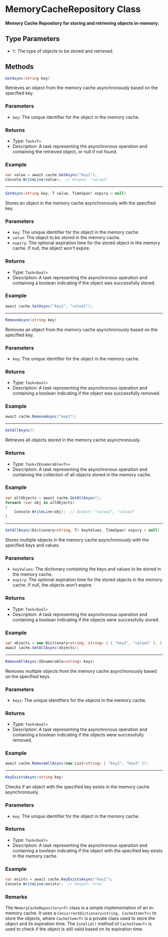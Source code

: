 # MemoryCacheRepository<T> Class

**Memory Cache Repository for storing and retrieving objects in-memory.**

## Type Parameters

- `T`: The type of objects to be stored and retrieved.

## Methods

```csharp
GetAsync(string key)
```

Retrieves an object from the memory cache asynchronously based on the specified key.

### Parameters

- `key`: The unique identifier for the object in the memory cache.

### Returns

- Type: `Task<T>`
- Description: A task representing the asynchronous operation and containing the retrieved object, or null if not found.

### Example

```csharp
var value = await cache.GetAsync("key1");
Console.WriteLine(value);  // Output: "value1"
```

---

```csharp
SetAsync(string key, T value, TimeSpan? expiry = null)
```

Stores an object in the memory cache asynchronously with the specified key.

### Parameters

- `key`: The unique identifier for the object in the memory cache.
- `value`: The object to be stored in the memory cache.
- `expiry`: The optional expiration time for the stored object in the memory cache. If null, the object won't expire.

### Returns

- Type: `Task<bool>`
- Description: A task representing the asynchronous operation and containing a boolean indicating if the object was successfully stored.

### Example

```csharp
await cache.SetAsync("key1", "value1");
```

---

```csharp
RemoveAsync(string key)
```

Removes an object from the memory cache asynchronously based on the specified key.

### Parameters

- `key`: The unique identifier for the object in the memory cache.

### Returns

- Type: `Task<bool>`
- Description: A task representing the asynchronous operation and containing a boolean indicating if the object was successfully removed.

### Example

```csharp
await cache.RemoveAsync("key1");
```

---

```csharp
GetAllAsync()
```

Retrieves all objects stored in the memory cache asynchronously.

### Returns

- Type: `Task<IEnumerable<T>>`
- Description: A task representing the asynchronous operation and containing the collection of all objects stored in the memory cache.

### Example

```csharp
var allObjects = await cache.GetAllAsync();
foreach (var obj in allObjects)
{
    Console.WriteLine(obj);  // Output: "value2", "value3"
}
```

---

```csharp
SetAllAsync(Dictionary<string, T> keyValues, TimeSpan? expiry = null)
```

Stores multiple objects in the memory cache asynchronously with the specified keys and values.

### Parameters

- `keyValues`: The dictionary containing the keys and values to be stored in the memory cache.
- `expiry`: The optional expiration time for the stored objects in the memory cache. If null, the objects won't expire.

### Returns

- Type: `Task<bool>`
- Description: A task representing the asynchronous operation and containing a boolean indicating if the objects were successfully stored.

### Example

```csharp
var objects = new Dictionary<string, string> { { "key2", "value2" }, { "key3", "value3" } };
await cache.SetAllAsync(objects);
```

---

```csharp
RemoveAllAsync(IEnumerable<string> keys)
```

Removes multiple objects from the memory cache asynchronously based on the specified keys.

### Parameters

- `keys`: The unique identifiers for the objects in the memory cache.

### Returns

- Type: `Task<bool>`
- Description: A task representing the asynchronous operation and containing a boolean indicating if the objects were successfully removed.

### Example

```csharp
await cache.RemoveAllAsync(new List<string> { "key2", "key3" });
```

---

```csharp
KeyExistsAsync(string key)
```

Checks if an object with the specified key exists in the memory cache asynchronously.

### Parameters

- `key`: The unique identifier for the object in the memory cache.

### Returns

- Type: `Task<bool>`
- Description: A task representing the asynchronous operation and containing a boolean indicating if the object with the specified key exists in the memory cache.

### Example

```csharp
var exists = await cache.KeyExistsAsync("key1");
Console.WriteLine(exists);  // Output: true
```

### Remarks

The `MemoryCacheRepository<T>` class is a simple implementation of an in-memory cache. It uses a `ConcurrentDictionary<string, CacheItem<T>>` to store the objects, where `CacheItem<T>` is a private class used to store the object and its expiration time. The `IsValid()` method of `CacheItem<T>` is used to check if the object is still valid based on its expiration time.
